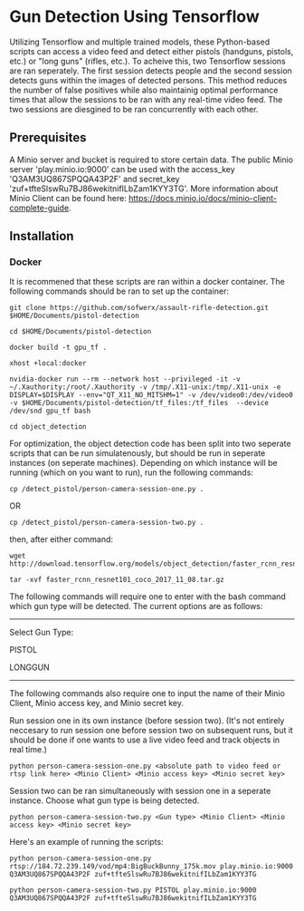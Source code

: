 # Gun Detection Using Tensorflow
Utilizing Tensorflow and multiple trained models, these Python-based scripts can access a video feed and detect either pistols (handguns, pistols, etc.) or "long guns" (rifles, etc.). To acheive this, two Tensorflow sessions are ran seperately. The first session detects people and the second session detects guns within the images of detected persons. This method reduces the number of false positives while also maintainig optimal performance times that allow the sessions to be ran with any real-time video feed. The two sessions are diesgined to be ran concurrently with each other.

## Prerequisites
A Minio server and bucket is required to store certain data. The public Minio server 'play.minio.io:9000' can be used with the access_key 'Q3AM3UQ867SPQQA43P2F' and secret_key 'zuf+tfteSlswRu7BJ86wekitnifILbZam1KYY3TG'. More information about Minio Client can be found here: https://docs.minio.io/docs/minio-client-complete-guide.

## Installation
### Docker
It is recommened that these scripts are ran within a docker container. The following commands should be ran to set up the container:

```
git clone https://github.com/sofwerx/assault-rifle-detection.git $HOME/Documents/pistol-detection
```
```
cd $HOME/Documents/pistol-detection
```

```
docker build -t gpu_tf .
```

```
xhost +local:docker
```

```
nvidia-docker run --rm --network host --privileged -it -v ~/.Xauthority:/root/.Xauthority -v /tmp/.X11-unix:/tmp/.X11-unix -e DISPLAY=$DISPLAY --env="QT_X11_NO_MITSHM=1" -v /dev/video0:/dev/video0  -v $HOME/Documents/pistol-detection/tf_files:/tf_files  --device /dev/snd gpu_tf bash
```

```
cd object_detection
```

For optimization, the object detection code has been split into two seperate scripts that can be run simulatenously, but should be run in seperate instances (on seperate machines). Depending on which instance will be running (which on you want to run), run the following commands:

```
cp /detect_pistol/person-camera-session-one.py .
```
OR
```
cp /detect_pistol/person-camera-session-two.py .
```
then, after either command:
```
wget http://download.tensorflow.org/models/object_detection/faster_rcnn_resnet101_coco_2017_11_08.tar.gz
```

```
tar -xvf faster_rcnn_resnet101_coco_2017_11_08.tar.gz
```


The following commands will require one to enter with the bash command which gun type will be detected. The current options are as follows: 

----------------------------------------------------------------------------------------------------------------------------------------

Select Gun Type:

PISTOL

LONGGUN

----------------------------------------------------------------------------------------------------------------------------------------

The following commands also require one to input the name of their Minio Client, Minio access key, and Minio secret key.

Run session one in its own instance (before session two). (It's not entirely neccesary to run session one before session two on subsequent runs, but it should be done if one wants to use a live video feed and track objects in real time.)

```
python person-camera-session-one.py <absolute path to video feed or rtsp link here> <Minio Client> <Minio access key> <Minio secret key>
```

Session two can be ran simultaneously with session one in a seperate instance.
Choose what gun type is being detected.

```
python person-camera-session-two.py <Gun type> <Minio Client> <Minio access key> <Minio secret key>
```
Here's an example of running the scripts:

```
python person-camera-session-one.py rtsp://184.72.239.149/vod/mp4:BigBuckBunny_175k.mov play.minio.io:9000 Q3AM3UQ867SPQQA43P2F zuf+tfteSlswRu7BJ86wekitnifILbZam1KYY3TG
```

```
python person-camera-session-two.py PISTOL play.minio.io:9000 Q3AM3UQ867SPQQA43P2F zuf+tfteSlswRu7BJ86wekitnifILbZam1KYY3TG
```
